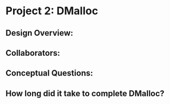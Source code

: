 Project 2: DMalloc
===================

<!-- TODO: Fill this out. -->
## Design Overview:

## Collaborators:

## Conceptual Questions:

## How long did it take to complete DMalloc?
